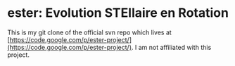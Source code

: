 ester: Evolution STEllaire en Rotation
=====

This is my git clone of the official svn repo which lives at [https://code.google.com/p/ester-project/](https://code.google.com/p/ester-project/).
I am not affiliated with this project.
